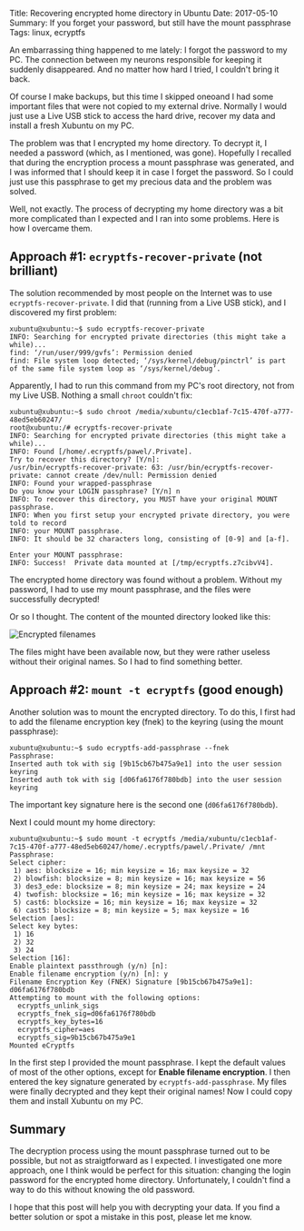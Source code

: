 Title: Recovering encrypted home directory in Ubuntu
Date: 2017-05-10
Summary: If you forget your password, but still have the mount passphrase
Tags: linux, ecryptfs

An embarrassing thing happened to me lately: I forgot the password to my PC.
The connection between my neurons responsible for keeping it suddenly disappeared.
And no matter how hard I tried, I couldn't bring it back.

Of course I make backups, but this time I skipped oneoand I had
some important files that were not copied to my external drive.
Normally I would just use a Live USB stick to access the hard drive,
recover my data and install a fresh Xubuntu on my PC.

The problem was that I encrypted my home directory. To decrypt it, I needed
a password (which, as I mentioned, was gone). Hopefully I recalled that
during the encryption process a mount passphrase was generated, and I was informed
that I should keep it in case I forget the password. So I could just use this
passphrase to get my precious data and the problem was solved.

Well, not exactly. The process of decrypting my home directory was a bit more
complicated than I expected and I ran into some problems. Here is how I overcame
them.

## Approach #1: `ecryptfs-recover-private` (not brilliant)

The solution recommended by most people on the Internet was to use `ecryptfs-recover-private`. I did that (running from a Live USB stick), and I discovered my first problem:

```text
xubuntu@xubuntu:~$ sudo ecryptfs-recover-private
INFO: Searching for encrypted private directories (this might take a while)...
find: ‘/run/user/999/gvfs’: Permission denied
find: File system loop detected; ‘/sys/kernel/debug/pinctrl’ is part of the same file system loop as ‘/sys/kernel/debug’.
```

Apparently, I had to run this command from my PC's root directory, not from my
Live USB. Nothing a small `chroot` couldn't fix:

```text
xubuntu@xubuntu:~$ sudo chroot /media/xubuntu/c1ecb1af-7c15-470f-a777-48ed5eb60247/
root@xubuntu:/# ecryptfs-recover-private 
INFO: Searching for encrypted private directories (this might take a while)...
INFO: Found [/home/.ecryptfs/pawel/.Private].
Try to recover this directory? [Y/n]:
/usr/bin/ecryptfs-recover-private: 63: /usr/bin/ecryptfs-recover-private: cannot create /dev/null: Permission denied
INFO: Found your wrapped-passphrase
Do you know your LOGIN passphrase? [Y/n] n
INFO: To recover this directory, you MUST have your original MOUNT passphrase.
INFO: When you first setup your encrypted private directory, you were told to record
INFO: your MOUNT passphrase.
INFO: It should be 32 characters long, consisting of [0-9] and [a-f].

Enter your MOUNT passphrase:
INFO: Success!  Private data mounted at [/tmp/ecryptfs.z7cibvV4].
```

The encrypted home directory was found without a problem. Without my
password, I had to use my mount passphrase, and the files were successfully
decrypted!

Or so I thought. The content of the mounted directory looked like this:

![Encrypted filenames]({filename}/images/ecryptfs-encrypted-filenames.png)

The files might have been available now, but they were rather useless
without their original names. So I had to find something better.

## Approach #2: `mount -t ecryptfs` (good enough)

Another solution was to mount the encrypted directory. To do this, I first had to add
the filename encryption key (fnek) to the keyring (using the mount passphrase):

```text
xubuntu@xubuntu:~$ sudo ecryptfs-add-passphrase --fnek
Passphrase: 
Inserted auth tok with sig [9b15cb67b475a9e1] into the user session keyring
Inserted auth tok with sig [d06fa6176f780bdb] into the user session keyring
```

The important key signature here is the second one (`d06fa6176f780bdb`).

Next I could mount my home directory:

```text
xubuntu@xubuntu:~$ sudo mount -t ecryptfs /media/xubuntu/c1ecb1af-7c15-470f-a777-48ed5eb60247/home/.ecryptfs/pawel/.Private/ /mnt
Passphrase: 
Select cipher: 
 1) aes: blocksize = 16; min keysize = 16; max keysize = 32
 2) blowfish: blocksize = 8; min keysize = 16; max keysize = 56
 3) des3_ede: blocksize = 8; min keysize = 24; max keysize = 24
 4) twofish: blocksize = 16; min keysize = 16; max keysize = 32
 5) cast6: blocksize = 16; min keysize = 16; max keysize = 32
 6) cast5: blocksize = 8; min keysize = 5; max keysize = 16
Selection [aes]: 
Select key bytes: 
 1) 16
 2) 32
 3) 24
Selection [16]: 
Enable plaintext passthrough (y/n) [n]: 
Enable filename encryption (y/n) [n]: y
Filename Encryption Key (FNEK) Signature [9b15cb67b475a9e1]: d06fa6176f780bdb
Attempting to mount with the following options:
  ecryptfs_unlink_sigs
  ecryptfs_fnek_sig=d06fa6176f780bdb
  ecryptfs_key_bytes=16
  ecryptfs_cipher=aes
  ecryptfs_sig=9b15cb67b475a9e1
Mounted eCryptfs
```

In the first step I provided the mount passphrase. I kept the default
values of most of the other options, except for **Enable filename encryption**.
I then entered the key signature generated by `ecryptfs-add-passphrase`.
My files were finally decrypted and they kept their original names!
Now I could copy them and install Xubuntu on my PC.

## Summary

The decryption process using the mount passphrase turned out to be possible,
but not as straigtforward as I expected. I investigated one more approach, one
I think would be perfect for this situation: changing the login password for
the encrypted home directory. Unfortunately, I couldn't find a way to do this
without knowing the old password.

I hope that this post will help you with decrypting your data. If you find a better
solution or spot a mistake in this post, please let me know.
